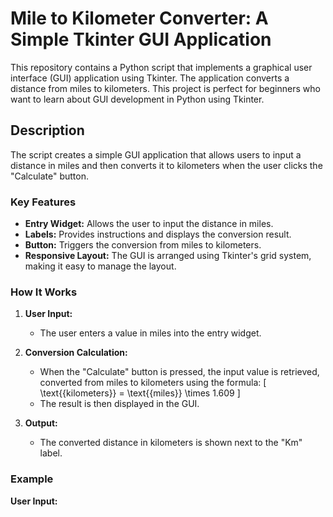 # Mile to Kilometer Converter: A Simple Tkinter GUI Application

This repository contains a Python script that implements a graphical user interface (GUI) application using Tkinter. The application converts a distance from miles to kilometers. This project is perfect for beginners who want to learn about GUI development in Python using Tkinter.

## Description

The script creates a simple GUI application that allows users to input a distance in miles and then converts it to kilometers when the user clicks the "Calculate" button.

### Key Features

- **Entry Widget:** Allows the user to input the distance in miles.
- **Labels:** Provides instructions and displays the conversion result.
- **Button:** Triggers the conversion from miles to kilometers.
- **Responsive Layout:** The GUI is arranged using Tkinter's grid system, making it easy to manage the layout.

### How It Works

1. **User Input:**
   - The user enters a value in miles into the entry widget.

2. **Conversion Calculation:**
   - When the "Calculate" button is pressed, the input value is retrieved, converted from miles to kilometers using the formula:
     \[
     \text{{kilometers}} = \text{{miles}} \times 1.609
     \]
   - The result is then displayed in the GUI.

3. **Output:**
   - The converted distance in kilometers is shown next to the "Km" label.

### Example

**User Input:**


